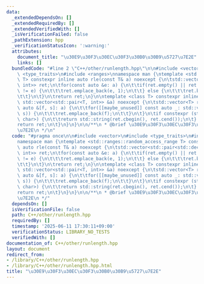 ```yaml
---
data:
  _extendedDependsOn: []
  _extendedRequiredBy: []
  _extendedVerifiedWith: []
  _isVerificationFailed: false
  _pathExtension: hpp
  _verificationStatusIcon: ':warning:'
  attributes:
    document_title: "\u30E9\u30F3\u30EC\u30F3\u30B0\u30B9\u5727\u7E2E"
    links: []
  bundledCode: "#line 2 \"C++/other/runlength.hpp\"\n\n#include <vector>\n#include\
    \ <type_traits>\n#include <ranges>\nnamespace man {\ntemplate <std::ranges::random_access_range\
    \ T> constexpr inline auto rle(const T& a) noexcept {\n\tstd::vector<std::pair<std::decay_t<decltype(a.front())>,\
    \ int>> ret;\n\tfor(const auto &e: a) {\n\t\tif(ret.empty() || ret.back().first\
    \ != e) {\n\t\t\tret.emplace_back(e, 1);\n\t\t} else {\n\t\t\tret.back().second++;\n\
    \t\t}\n\t}\n\treturn ret;\n}\n\ntemplate <class T> constexpr inline auto rle_rev(const\
    \ std::vector<std::pair<T, int>> &a) noexcept {\n\tstd::vector<T> ret;\n\tfor(const\
    \ auto &[f, s]: a) {\n\t\tfor([[maybe_unused]] const auto _: std::views::iota(0,\
    \ s)) {\n\t\t\tret.emplace_back(f);\n\t\t}\n\t}\n\tif constexpr (std::is_same_v<T,\
    \ char>) {\n\t\treturn std::string(ret.cbegin(), ret.cend());\n\t} else {\n\t\t\
    return ret;\n\t}\n}\n}\n\n/**\n * @brief \u30E9\u30F3\u30EC\u30F3\u30B0\u30B9\u5727\
    \u7E2E\n */\n"
  code: "#pragma once\n\n#include <vector>\n#include <type_traits>\n#include <ranges>\n\
    namespace man {\ntemplate <std::ranges::random_access_range T> constexpr inline\
    \ auto rle(const T& a) noexcept {\n\tstd::vector<std::pair<std::decay_t<decltype(a.front())>,\
    \ int>> ret;\n\tfor(const auto &e: a) {\n\t\tif(ret.empty() || ret.back().first\
    \ != e) {\n\t\t\tret.emplace_back(e, 1);\n\t\t} else {\n\t\t\tret.back().second++;\n\
    \t\t}\n\t}\n\treturn ret;\n}\n\ntemplate <class T> constexpr inline auto rle_rev(const\
    \ std::vector<std::pair<T, int>> &a) noexcept {\n\tstd::vector<T> ret;\n\tfor(const\
    \ auto &[f, s]: a) {\n\t\tfor([[maybe_unused]] const auto _: std::views::iota(0,\
    \ s)) {\n\t\t\tret.emplace_back(f);\n\t\t}\n\t}\n\tif constexpr (std::is_same_v<T,\
    \ char>) {\n\t\treturn std::string(ret.cbegin(), ret.cend());\n\t} else {\n\t\t\
    return ret;\n\t}\n}\n}\n\n/**\n * @brief \u30E9\u30F3\u30EC\u30F3\u30B0\u30B9\u5727\
    \u7E2E\n */"
  dependsOn: []
  isVerificationFile: false
  path: C++/other/runlength.hpp
  requiredBy: []
  timestamp: '2025-06-11 17:30:11+09:00'
  verificationStatus: LIBRARY_NO_TESTS
  verifiedWith: []
documentation_of: C++/other/runlength.hpp
layout: document
redirect_from:
- /library/C++/other/runlength.hpp
- /library/C++/other/runlength.hpp.html
title: "\u30E9\u30F3\u30EC\u30F3\u30B0\u30B9\u5727\u7E2E"
---
```

